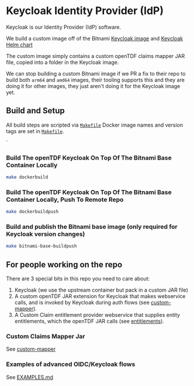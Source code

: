 # Keycloak Identity Provider (IdP)

Keycloak is our Identity Provider (IdP) software.

We build a custom image off of the Bitnami [Keycloak image](https://github.com/bitnami/bitnami-docker-keycloak) and [Keycloak Helm chart](https://github.com/bitnami/charts/tree/master/bitnami/keycloak)

The custom image simply contains a custom openTDF claims mapper JAR file, copied into a folder in the Keycloak image.

We can stop building a custom Bitnami image if we PR a fix to their repo to build both `arm64` and `amd64` images,
their tooling supports this and they are doing it for other images, they just aren't doing it for the Keycloak image yet.

## Build and Setup

All build steps are scripted via [`Makefile`](Makefile)
Docker image names and version tags are set in [`Makefile`](Makefile).

`
### Build The openTDF Keycloak On Top Of The Bitnami Base Container Locally

```sh
make dockerbuild
```

### Build The openTDF Keycloak On Top Of The Bitnami Base Container Locally, Push To Remote Repo

```sh
make dockerbuildpush
```

### Build and publish the Bitnami base image (only required for Keycloak version changes)

``` sh
make bitnami-base-buildpush
```

## For people working on the repo

There are 3 special bits in this repo you need to care about:

1. Keycloak (we use the upstream container but pack in a custom JAR file)
1. A custom openTDF JAR extension for Keycloak that makes webservice calls, and is invoked by Keycloak during auth flows (see [custom-mapper](custom-mapper)).
1. A Custom Claim entitlement provider webservice that supplies entity entitlements, which the openTDF JAR calls (see [entitlements](../entitlements)).

### Custom Claims Mapper Jar

See [custom-mapper](custom-mapper)

### Examples of advanced OIDC/Keycloak flows

See [EXAMPLES.md](EXAMPLES.md)
